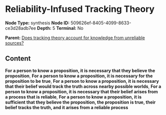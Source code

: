 # Reliability-Infused Tracking Theory

**Node Type:** synthesis
**Node ID:** 509626ef-8405-4099-8633-ce3d28adb7ee
**Depth:** 5
**Terminal:** No

**Parent:** [Does tracking theory account for knowledge from unreliable sources?](does-tracking-theory-account-for-knowledge-from-unreliable-sources-antithesis-85d779a9-1376-4587-a495-baa9cc7b5a04.md)

## Content

**For a person to know a proposition, it is necessary that they believe the proposition**, **For a person to know a proposition, it is necessary for the proposition to be true**, **For a person to know a proposition, it is necessary that their belief would track the truth across nearby possible worlds**, **For a person to know a proposition, it is necessary that their belief arises from a process that is reliable**, **For a person to know a proposition, it is sufficient that they believe the proposition, the proposition is true, their belief tracks the truth, and it arises from a reliable process**
